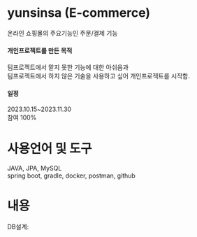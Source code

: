 # yunsinsa (E-commerce)
온라인 쇼핑몰의 주요기능인 주문/결제 기능

<h4>개인프로젝트를 만든 목적</h4>
팀프로젝트에서 맡지 못한 기능에 대한 아쉬움과<br>
팀프로젝트에서 하지 않은 기술을 사용하고 싶어 개인프로젝트를 시작함.

<h4>일정</h4>
2023.10.15~2023.11.30 <br>
참여 100%

# 사용언어 및 도구
JAVA, JPA, MySQL <br>
spring boot, gradle, docker, postman, github

# 내용
DB설계: 
